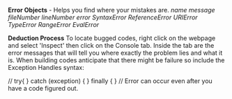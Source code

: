 **Error Objects** - Helps you find where your mistakes are.
*name*
*message*
*fileNumber*
*lineNumber*
*error*
*SyntaxError*
*ReferenceError*
*URIError*
*TypeError*
*RangeError*
*EvalError*

**Deduction Process**
To locate bugged codes, right click on the webpage and select 'Inspect' then click on the Console tab.  Inside the tab are the error messages that 
will tell you where exactly the problem lies and what it is.
When building codes anticipate that there might be failure so include the Exception Handles syntax:

// try{
} catch (exception) {
} finally {
} //
Error can occur even after you have a code figured out.



